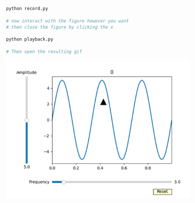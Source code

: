 ```bash
python record.py

# now interact with the figure however you want
# then close the figure by clicking the x

python playback.py

# Then open the resulting gif
```
![example of rendered gif](played-back.gif)